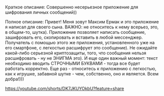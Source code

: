 Краткое описание:
Совершенно несерьезное приложение для шифрования личных сообщений))

Полное описание:
Привет! Меня зовут Максим Ермак и это приложение я написал для своего сына. 
ВАЖНО: не относитесь к нему всерьез, это, в общем-то, шутка). Приложение позволяет написать сообщение, 
зашифровать его, скопировать и вставить в любой мессенджер. Получатель с помощью этого же приложения, 
установленного уже на его смартфоне, с легкостью расшифрует это сообщение). 
Не ожидайте какой-либо серьезной криптозащиты, того, что сообщения нельзя расшифровать - ну не ЭНИГМА это). 
И еще один важный момент: текст необходимо вводить СТРОЧНЫМИ БУКВАМИ - тогда все будет работать корректно. 
Еще раз - относитесь к приложению с легкостью, как к игрушке, забавной шутке - чем, собственно, оно и является. 
Всем добра!)))

https://youtube.com/shorts/DK7JKUYOkbU?feature=share

